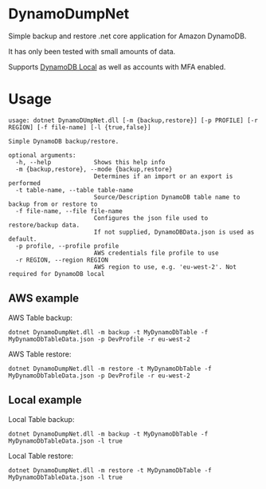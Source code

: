 # DynamoDumpNet
Simple backup and restore .net core application for Amazon DynamoDB.

It has only been tested with small amounts of data.

Supports [DynamoDB Local](https://docs.aws.amazon.com/amazondynamodb/latest/developerguide/DynamoDBLocal.html) as well as accounts with MFA enabled.

# Usage
```
usage: dotnet DynamoDUmpNet.dll [-m {backup,restore}] [-p PROFILE] [-r REGION] [-f file-name] [-l {true,false}]

Simple DynamoDB backup/restore.

optional arguments:
  -h, --help            Shows this help info
  -m {backup,restore}, --mode {backup,restore}
                        Determines if an import or an export is performed
  -t table-name, --table table-name
                        Source/Description DynamoDB table name to backup from or restore to
  -f file-name, --file file-name   
                        Configures the json file used to restore/backup data.
                        If not supplied, DynamoDBData.json is used as default.
  -p profile, --profile profile
                        AWS credentials file profile to use
  -r REGION, --region REGION
                        AWS region to use, e.g. 'eu-west-2'. Not required for DynamoDB local

```


AWS example
-----------

AWS Table backup:
```
dotnet DynamoDumpNet.dll -m backup -t MyDynamoDbTable -f MyDynamoDbTableData.json -p DevProfile -r eu-west-2
```

AWS Table restore:
```
dotnet DynamoDumpNet.dll -m restore -t MyDynamoDbTable -f MyDynamoDbTableData.json -p DevProfile -r eu-west-2
```

Local example
-----------

Local Table backup:
```
dotnet DynamoDumpNet.dll -m backup -t MyDynamoDbTable -f MyDynamoDbTableData.json -l true
```

Local Table restore:
```
dotnet DynamoDumpNet.dll -m restore -t MyDynamoDbTable -f MyDynamoDbTableData.json -l true
```
